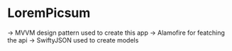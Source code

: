 # LoremPicsum
-> MVVM design pattern used to create this app 
-> Alamofire for featching the api
-> SwiftyJSON used to create models
